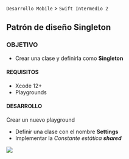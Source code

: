 `Desarrollo Mobile` > `Swift Intermedio 2`

## Patrón de diseño **Singleton**

### OBJETIVO

- Crear una clase y definirla como **Singleton**

#### REQUISITOS

- Xcode 12+
- Playgrounds

#### DESARROLLO

Crear un nuevo playground

- Definir una clase con el nombre **Settings**
- Implementar la _Constante estática **shared**_

![](Singleton.playground)